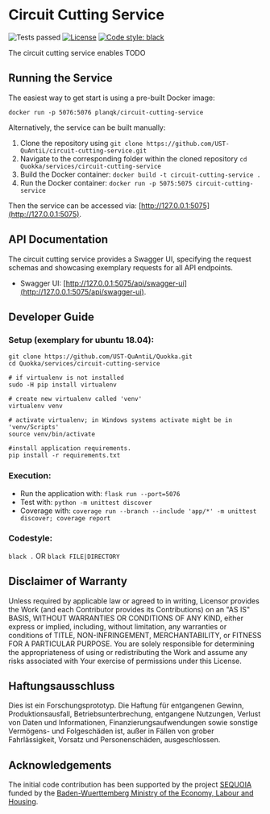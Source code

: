 # Circuit Cutting Service
![Tests passed](https://github.com/UST-QuAntiL/Quokka/actions/workflows/test-execution.yml/badge.svg)
[![License](https://img.shields.io/badge/License-Apache%202.0-blue.svg)](https://opensource.org/licenses/Apache-2.0)
[![Code style: black](https://img.shields.io/badge/code%20style-black-000000.svg)](https://github.com/psf/black)

The circuit cutting service enables TODO 

## Running the Service

The easiest way to get start is using a pre-built Docker image:

``docker run -p 5076:5076 planqk/circuit-cutting-service``

Alternatively, the service can be built manually:
1. Clone the repository using ``git clone https://github.com/UST-QuAntiL/circuit-cutting-service.git``
2. Navigate to the corresponding folder within the cloned repository ``cd Quokka/services/circuit-cutting-service``
3. Build the Docker container: ``docker build -t circuit-cutting-service .``
4. Run the Docker container: ``docker run -p 5075:5075 circuit-cutting-service``

Then the service can be accessed via: [http://127.0.0.1:5075](http://127.0.0.1:5075).

## API Documentation

The circuit cutting service provides a Swagger UI, specifying the request schemas and showcasing exemplary requests for all API endpoints.
 * Swagger UI: [http://127.0.0.1:5075/api/swagger-ui](http://127.0.0.1:5075/api/swagger-ui).

## Developer Guide

### Setup (exemplary for ubuntu 18.04): 
```shell
git clone https://github.com/UST-QuAntiL/Quokka.git
cd Quokka/services/circuit-cutting-service

# if virtualenv is not installed
sudo -H pip install virtualenv

# create new virtualenv called 'venv'
virtualenv venv

# activate virtualenv; in Windows systems activate might be in 'venv/Scripts'
source venv/bin/activate

#install application requirements.
pip install -r requirements.txt
```

### Execution:
* Run the application with: ``flask run --port=5076``
* Test with: ``python -m unittest discover``
* Coverage with: ``coverage run --branch --include 'app/*' -m unittest discover; coverage report``

### Codestyle: 
``black .`` OR ``black FILE|DIRECTORY``

## Disclaimer of Warranty
Unless required by applicable law or agreed to in writing, Licensor provides the Work (and each Contributor provides its Contributions) on an "AS IS" BASIS, WITHOUT WARRANTIES OR CONDITIONS OF ANY KIND, either express or implied, including, without limitation, any warranties or conditions of TITLE, NON-INFRINGEMENT, MERCHANTABILITY, or FITNESS FOR A PARTICULAR PURPOSE. You are solely responsible for determining the appropriateness of using or redistributing the Work and assume any risks associated with Your exercise of permissions under this License.

## Haftungsausschluss
Dies ist ein Forschungsprototyp. Die Haftung für entgangenen Gewinn, Produktionsausfall, Betriebsunterbrechung, entgangene Nutzungen, Verlust von Daten und Informationen, Finanzierungsaufwendungen sowie sonstige Vermögens- und Folgeschäden ist, außer in Fällen von grober Fahrlässigkeit, Vorsatz und Personenschäden, ausgeschlossen.

## Acknowledgements
The initial code contribution has been supported by the project [SEQUOIA](https://www.iaas.uni-stuttgart.de/forschung/projekte/sequoia/) funded by the [Baden-Wuerttemberg Ministry of the Economy, Labour and Housing](https://wm.baden-wuerttemberg.de/).